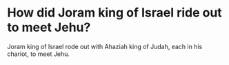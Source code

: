 # How did Joram king of Israel ride out to meet Jehu?

Joram king of Israel rode out with Ahaziah king of Judah, each in his chariot, to meet Jehu.
